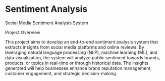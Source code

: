 # Sentiment Analysis
Social Media Sentiment Analysis System

Project Overview

This project aims to develop an end-to-end sentiment analysis system that extracts insights from social media platforms and online reviews. By leveraging natural language processing (NLP), machine learning (ML), and data visualization, the system will analyze public sentiment towards brands, products, or topics in real-time or through historical data. The insights generated will help businesses enhance brand reputation management, customer engagement, and strategic decision-making.
